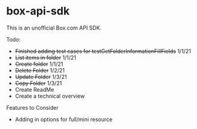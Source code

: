 # box-api-sdk
This is an unofficial Box.com API SDK.


Todo: 

* ~~Finished adding test cases for testGetFolderInformationFillFields~~ 1/1/21
* ~~List items in folder~~ 1/1/21
* ~~Create folder~~ 1/1/21
* ~~Delete Folder~~ 1/2/21
* ~~Update Folder~~ 1/3/21
* ~~Copy Folder~~ 1/3/21
* Create ReadMe
* Create a technical overview






Features to Consider
* Adding in options for full/mini resource



